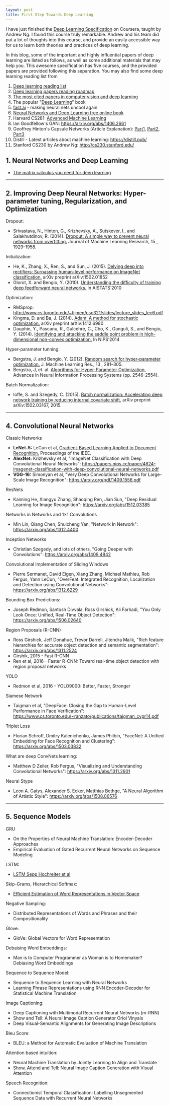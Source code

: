 ```yaml
---
layout: post
title: First Step Towards Deep Learning
---
```


I have just finished the [Deep Learning Specification](deeplearning.ai) on Coursera, taught by Andrew Ng. I found this course truly remarkable. Andrew and his team did put a lot of thoughts into this course, and provide an easily accessible way for us to learn both theories and practices of deep learning.

In this blog, some of the important and highly influential papers of deep learning are listed as follows, as well as some additional materials that may help you. This awesome specification has five courses, and the provided papers are provided following this separation. You may also find some deep learning reading list from

1. [Deep learning reading list](http://deeplearning.net/reading-list/)
2. [Deep learning papers reading roadmap](https://github.com/floodsung/Deep-Learning-Papers-Reading-Roadmap)
3. [The most cited papers in computer vision and deep learning](https://computervisionblog.wordpress.com/2016/06/19/the-most-cited-papers-in-computer-vision-and-deep-learning/)
4. The popular "[Deep Learning](deeplearningbook.org)" book
5. [fast.ai](fast.ai) - making neural nets uncool again
6. [Neural Networks and Deep Learning free online book](http://neuralnetworksanddeeplearning.com/)
7. Harvard CS281: [Advanced Machine Learning](https://www.seas.harvard.edu/courses/cs281/)
8. Ian Goodfellow's GAN: https://arxiv.org/abs/1406.2661
9. Geoffrey Hinton's Capsule Networks (Article Explanation): [Part1](https://medium.com/ai³-theory-practice-business/understanding-hintons-capsule-networks-part-i-intuition-b4b559d1159b), [Part2](https://medium.com/ai³-theory-practice-business/understanding-hintons-capsule-networks-part-ii-how-capsules-work-153b6ade9f66), [Part3](https://medium.com/ai³-theory-practice-business/understanding-hintons-capsule-networks-part-iii-dynamic-routing-between-capsules-349f6d30418)
10. Distill - Latest articles about machine learning: https://distill.pub/
11. Stanford CS230 by Andrew Ng: http://cs230.stanford.edu/

## 1. Neural Networks and Deep Learning

- [The matrix calculus you need for deep learning](https://arxiv.org/abs/1802.01528)

------

## 2. Improving Deep Neural Networks: Hyper-parameter tuning, Regularization, and Optimization 

Dropout:

- Srivastava, N., Hinton, G., Krizhevsky, A., Sutskever, I., and Salakhutdinov, R. (2014). [Dropout: A simple way to prevent neural networks from overfitting.](http://jmlr.org/papers/v15/srivastava14a.html) Journal of Machine Learning Research, 15 , 1929–1958.

Initialization:

- He, K., Zhang, X., Ren, S., and Sun, J. (2015). [Delving deep into rectifiers: Surpassing human-level performance on ImageNet classification.](https://arxiv.org/abs/1502.01852) arXiv preprint arXiv:1502.01852
- Glorot, X. and Bengio, Y. (2010). [Understanding the difficulty of training deep feedforward neural networks.](http://proceedings.mlr.press/v9/glorot10a.html) In AISTATS’2010

Optimization:

- RMSprop: http://www.cs.toronto.edu/~tijmen/csc321/slides/lecture_slides_lec6.pdf
- Kingma, D. and Ba, J. (2014). [Adam: A method for stochastic optimization.](https://arxiv.org/abs/1412.6980) arXiv preprint arXiv:1412.6980
- Dauphin, Y., Pascanu, R., Gulcehre, C., Cho, K., Ganguli, S., and Bengio, Y. (2014). [Identifying and attacking the saddle point problem in high-dimensional non-convex optimization.](https://arxiv.org/abs/1406.2572) In NIPS’2014

Hyper-parameter tunning:

- Bergstra, J. and Bengio, Y. (2012). [Random search for hyper-parameter optimization.](http://www.jmlr.org/papers/v13/bergstra12a.html) J. Machine Learning Res., 13 , 281–305.
- Bergstra, J, et. al. [Algorithms for Hyper-Parameter Optimization. ](http://papers.nips.cc/paper/4443-algorithms-for-hyper-parameter-optimization.pdf)Advances in Neural Information Processing Systems (pp. 2546-2554).

Batch Normalization:

- Ioffe, S. and Szegedy, C. (2015). [Batch normalization: Accelerating deep network training by reducing internal covariate shift.](https://arxiv.org/abs/1502.03167) arXiv preprint arXiv:1502.03167, 2015.

--------

## 4. Convolutional Neural Networks

Classic Networks

- **LeNet-5:** LeCun et al, [Gradient-Based Learning Applied to Document Recognition](http://yann.lecun.com/exdb/publis/pdf/lecun-01a.pdf), Proceedings of the IEEE. 
- **AlexNet:** Krizhevsky et al, "ImageNet Classification with Deep Convolutional Neural Networks": <https://papers.nips.cc/paper/4824-imagenet-classification-with-deep-convolutional-neural-networks.pdf>
- **VGG-16:** Simonyan et al, "Very Deep Convolutional Networks for Large-Scale Image Recognition": <https://arxiv.org/pdf/1409.1556.pdf>

ResNets

- Kaiming He, Xiangyu Zhang, Shaoqing Ren, Jian Sun, "Deep Residual Learning for Image Recognition": <https://arxiv.org/abs/1512.03385>

Networks in Networks and 1$\times$1 Convolutions

- Min Lin, Qiang Chen, Shuicheng Yan, "Network In Network": <https://arxiv.org/abs/1312.4400>

Inception Networks

- Christian Szegedy, and lots of others, "Going Deeper with Convolutions": <https://arxiv.org/abs/1409.4842>

Convolutional Implementation of Sliding Windows

- Pierre Sermanet, David Eigen, Xiang Zhang, Michael Mathieu, Rob Fergus, Yann LeCun, "OverFeat: Integrated Recognition, Localization and Detection using Convolutional Networks": <https://arxiv.org/abs/1312.6229>

Bounding Box Predictions:

- Joseph Redmon, Santosh Divvala, Ross Girshick, Ali Farhadi, "You Only Look Once: Unified, Real-Time Object Detection": <https://arxiv.org/abs/1506.02640>

Region Proposals (R-CNN)

- Ross Girshick, Jeff Donahue, Trevor Darrell, Jitendra Malik, "Rich feature hierarchies for accurate object detection and semantic segmentation": <https://arxiv.org/abs/1311.2524>
- Girshik, 2015 - Fast R-CNN
- Ren et al, 2016 - Faster R-CNN: Toward real-time object detection with region proposal networks

YOLO

- Redmon et al, 2016 - YOLO9000: Better, Faster, Stronger

Siamese Network

- Taigman et al, "DeepFace: Closing the Gap to Human-Level Performance in Face Verification": <https://www.cs.toronto.edu/~ranzato/publications/taigman_cvpr14.pdf>

Triplet Loss

- Florian Schroff, Dmitry Kalenichenko, James Philbin, "FaceNet: A Unified Embedding for Face Recognition and Clustering": <https://arxiv.org/abs/1503.03832>

What are deep ConvNets learning:

- Matthew D Zeiler, Rob Fergus, "Visualizing and Understanding Convolutional Networks": <https://arxiv.org/abs/1311.2901>

Neural Stype

- Leon A. Gatys, Alexander S. Ecker, Matthias Bethge, "A Neural Algorithm of Artistic Style": <https://arxiv.org/abs/1508.06576>

--------

## 5. Sequence Models

GRU

- On the Properties of Neural Machine Translation: Encoder-Decoder Approaches
- Empirical Evaluation of Gated Recurrent Neural Networks on Sequence Modeling

LSTM:

- [LSTM Sepp Hochreiter et al](http://www.bioinf.jku.at/publications/older/2604.pdf)

Skip-Grams, Hierarchical Softmax:

- [Efficient Estimation of Word Representations in Vector Space](https://arxiv.org/abs/1301.3781)

Negative Sampling:

- Distributed Representations of Words and Phrases and their Compositionality

Glove:

- GloVe: Global Vectors for Word Representation

Debaising Word Embeddings:

- Man is to Computer Programmer as Woman is to Homemaker? Debiasing Word Embeddings

Sequence to Sequence Model:

- Sequence to Sequence Learning with Neural Networks
- Learning Phrase Representations using RNN Encoder-Decoder for Statistical Machine Translation

Image Captioning:

- Deep Captioning with Multimodal Recurrent Neural Networks (m-RNN)
- Show and Tell: A Neural Image Caption Generator Oriol Vinyals
- Deep Visual-Semantic Alignments for Generating Image Descriptions

Bleu Score:

- BLEU: a Method for Automatic Evaluation of Machine Translation

Attention based intuition:

- Neural Machine Translation by Jointly Learning to Align and Translate
- Show, Attend and Tell: Neural Image Caption Generation with Visual Attention

Speech Recognition:

- Connectionist Temporal Classification: Labelling Unsegmented Sequence Data with Recurrent Neural Networks

